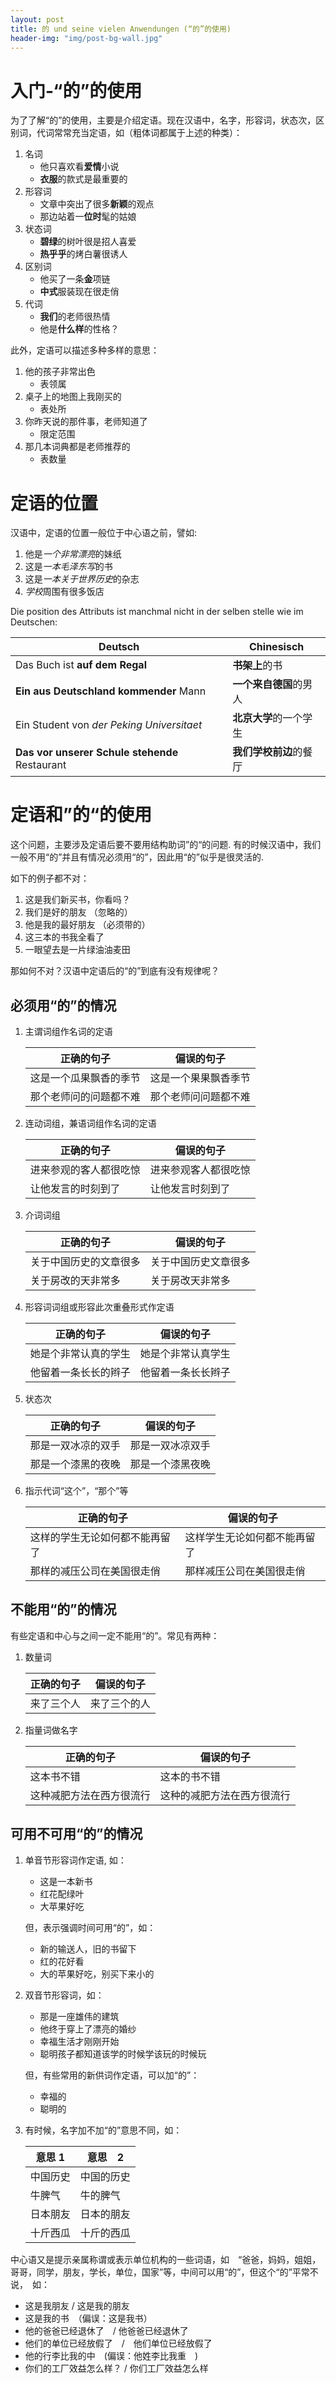 ```yaml
---
layout: post
title: 的 und seine vielen Anwendungen (“的”的使用)
header-img: "img/post-bg-wall.jpg"
---
```



# 入门-“的”的使用

为了了解“的”的使用，主要是介绍定语。现在汉语中，名字，形容词，状态次，区别词，代词常常充当定语，如（粗体词都属于上述的种类）：

1. 名词
    * 他只喜欢看**爱情**小说
    * **衣服**的款式是最重要的
2. 形容词
    * 文章中突出了很多**新颖**的观点
    * 那边站着一**位时**髦的姑娘
3. 状态词
    * **碧绿**的树叶很是招人喜爱
    * **热乎乎**的烤白薯很诱人
4. 区别词
    * 他买了一条**金**项链
    * **中式**服装现在很走俏
5. 代词
    * **我们**的老师很热情
    * 他是**什么样**的性格？


此外，定语可以描述多种多样的意思：

1. 他的孩子非常出色
    * 表领属
2. 桌子上的地图上我刚买的
    * 表处所
3. 你昨天说的那件事，老师知道了
    * 限定范围
4. 那几本词典都是老师推荐的
    * 表数量

# 定语的位置

汉语中，定语的位置一般位于中心语之前，譬如:
1. 他是*一个非常漂亮*的妹纸
2. 这是*一本毛泽东写*的书
3. 这是*一本关于世界历史*的杂志
4. *学校*周围有很多饭店

Die position des Attributs ist manchmal nicht in der selben stelle wie im Deutschen:


|                  Deutsch                   |      Chinesisch      |
|--------------------------------------------|----------------------|
| Das Buch ist **auf dem Regal**               | **书架上**的书         |
| **Ein aus Deutschland kommender** Mann       | **一个来自德国**的男人 |
| Ein Student von *der Peking Universitaet*  | **北京大学**的一个学生 |
| **Das vor unserer Schule stehende** Restaurant | **我们学校前边**的餐厅   |


# 定语和”的“的使用

这个问题，主要涉及定语后要不要用结构助词”的“的问题. 有的时候汉语中，我们一般不用“的”并且有情况必须用“的”，因此用“的”似乎是很灵活的.

如下的例子都不对：

1. 这是我们新买书，你看吗？
2. 我们是好的朋友 （忽略的）
3. 他是我的最好朋友 （必须带的）
4. 这三本的书我全看了
5. 一眼望去是一片绿油油麦田

那如何不对？汉语中定语后的“的”到底有没有规律呢？

## 必须用“的”的情况


1. 主谓词组作名词的定语

    |       正确的句子       |      偏误的句子      |
    |------------------------|----------------------|
    | 这是一个瓜果飘香的季节 | 这是一个果果飘香季节 |
    | 那个老师问的问题都不难 | 那个老师问问题都不难 |

2. 连动词组，兼语词组作名词的定语

    |       正确的句子       |      偏误的句子      |
    |------------------------|----------------------|
    | 进来参观的客人都很吃惊 | 进来参观客人都很吃惊 |
    | 让他发言的时刻到了     | 让他发言时刻到了     |
    
3. 介词词组
    
    |       正确的句子       |      偏误的句子      |
    |------------------------|----------------------|
    | 关于中国历史的文章很多 | 关于中国历史文章很多 |
    | 关于房改的天非常多     | 关于房改天非常多     |

4. 形容词词组或形容此次重叠形式作定语
    
    |      正确的句子      |     偏误的句子     |
    |----------------------|--------------------|
    | 她是个非常认真的学生 | 她是个非常认真学生 |
    | 他留着一条长长的辫子 | 他留着一条长长辫子 |

5. 状态次
    
    |     正确的句子     |    偏误的句子    |
    |--------------------|------------------|
    | 那是一双冰凉的双手 | 那是一双冰凉双手 |
    | 那是一个漆黑的夜晚 | 那是一个漆黑夜晚 |

6. 指示代词“这个”，“那个”等
    
    |           正确的句子           |          偏误的句子          |
    |--------------------------------|------------------------------|
    | 这样的学生无论如何都不能再留了 | 这样学生无论如何都不能再留了 |
    | 那样的减压公司在美国很走俏     | 那样减压公司在美国很走俏     |


## 不能用“的”的情况

有些定语和中心与之间一定不能用“的”。常见有两种：

1. 数量词
  
    | 正确的句子 |    偏误的句子    |
    |------------|------------------|
    | 来了三个人 | 来了三个的人     |

2. 指量词做名字

    |        正确的句子        |         偏误的句子         |
    |--------------------------|----------------------------|
    | 这本书不错               | 这本的书不错               |
    | 这种减肥方法在西方很流行 | 这种的减肥方法在西方很流行 |


## 可用不可用“的”的情况


1. 单音节形容词作定语, 如：
    
    * 这是一本新书　
    * 红花配绿叶
    * 大苹果好吃

    但，表示强调时间可用“的”，如：

    * 新的输送人，旧的书留下　
    * 红的花好看
    * 大的苹果好吃，别买下来小的

2. 双音节形容词，如：

    * 那是一座雄伟的建筑
    * 他终于穿上了漂亮的婚纱
    * 幸福生活才刚刚开始
    * 聪明孩子都知道该学的时候学该玩的时候玩

    但，有些常用的新供词作定语，可以加“的”：

    * 幸福的
    * 聪明的

3. 有时候，名字加不加“的”意思不同，如：
    
    |  意思 1  |   意思　2  |
    |----------|------------|
    | 中国历史 | 中国的历史 |
    | 牛脾气   | 牛的脾气   |
    | 日本朋友 | 日本的朋友 |
    | 十斤西瓜 | 十斤的西瓜 |


中心语又是提示亲属称谓或表示单位机构的一些词语，如　“爸爸，妈妈，姐姐，哥哥，同学，朋友，学长，单位，国家”等，中间可以用“的”，但这个“的”平常不说，　如：

* 这是我朋友 / 这是我的朋友
* 这是我的书　（偏误：这是我书）
* 他的爸爸已经退休了　/ 他爸爸已经退休了
* 他们的单位已经放假了　/　他们单位已经放假了
* 他的行李比我的中　(偏误：他姓李比我重　)
* 你们的工厂效益怎么样？ / 你们工厂效益怎么样



